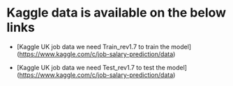 # Kaggle data is available on the below links


* [Kaggle UK job data we need Train_rev1.7 to train the model] (https://www.kaggle.com/c/job-salary-prediction/data)

* [Kaggle UK job data we need Test_rev1.7 to test the model] (https://www.kaggle.com/c/job-salary-prediction/data)

